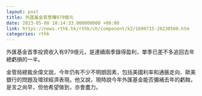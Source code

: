 ```yaml
---
layout: post
title: 外匯基金首季賺979億元
date: 2023-05-08 18:14:33.000000000 +08:00
link: https://news.rthk.hk/rthk/ch/component/k2/1699715-20230508.htm
categories: rthk
---
```


外匯基金首季投資收入有979億元，是連續兩季錄得盈利，單季已差不多追回去年總虧損的一半。

金管局總裁余偉文說，今年仍有不少不明朗因素，包括美國利率和通脹走向、歐美銀行的問題及環球經濟表現。他又說，現時說今年外匯基金能否彌補去年的虧蝕，是言之尚早，但他希望做到，亦會盡力。

